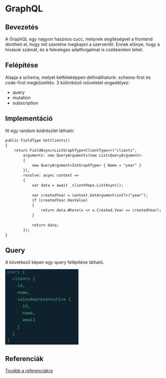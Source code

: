 ﻿# GraphQL

## Bevezetés

A GraphQL egy nagyon hasznos cucc, melynek segítéségvel a frontend döntheti el, hogy mit szeretne megkapni
a szervertől. Ennek előnye, hogy a hívások számát, és a felesleges adatforgalmat is csökkenteni lehet.

## Felépítése

Alapja a schema, melyet kétféleképpen definiálhatunk: schema-first és code-first megközelítés.
3 különböző műveletet engedélyez:

* query
* mutation
* subscription
	
## Implementáció

Itt egy random kódrészlet látható:

```
public FieldType GetClients()
{
	return FieldAsync<ListGraphType<ClientType>>("clients",
		arguments: new QueryArguments(new List<QueryArgument>
		{
			new QueryArgument<IntGraphType> { Name = "year" }
		}),
		resolve: async context =>
		{
			var data = await _clientRepo.ListAsync();

			var createdYear = context.GetArgument<int?>("year");
			if (createdYear.HasValue)
			{
				return data.Where(x => x.Created.Year == createdYear);
			}

			return data;
		});
}
```
	
## Query

A következő képen egy query felépítése látható.

![Query](query.jpg)

## Referenciák

[Tovább a referenciákra](references.md)


